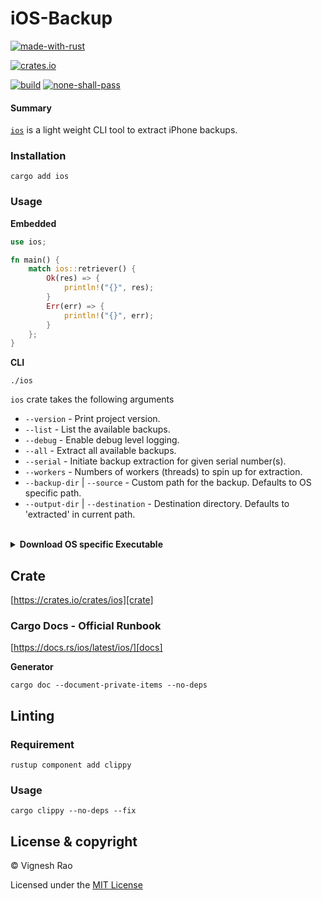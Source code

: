 # iOS-Backup

[![made-with-rust][rust-logo]][rust-src-page]

[![crates.io][crates-logo]][crate]

[![build][gh-logo]][build]
[![none-shall-pass][nsp-logo]][nsp]

#### Summary
[`ios`][repo] is a light weight CLI tool to extract iPhone backups.

### Installation

```shell
cargo add ios
```

### Usage

**Embedded**
```rust
use ios;

fn main() {
    match ios::retriever() {
        Ok(res) => {
            println!("{}", res);
        }
        Err(err) => {
            println!("{}", err);
        }
    };
}
```

**CLI**
```
./ios
```

`ios` crate takes the following arguments

- `--version` - Print project version.
- `--list` - List the available backups.
- `--debug` - Enable debug level logging.
- `--all` - Extract all available backups.
- `--serial` - Initiate backup extraction for given serial number(s).
- `--workers` - Numbers of workers (threads) to spin up for extraction.
- `--backup-dir` | `--source` - Custom path for the backup. Defaults to OS specific path.
- `--output-dir` | `--destination` - Destination directory. Defaults to 'extracted' in current path.

<br>

<details>
<summary><strong>Download OS specific Executable</strong></summary>

###### macOS (x86)
```shell
curl -o ios-Darwin-x86_64.tar.gz -LH "Accept: application/octet-stream" "https://github.com/thevickypedia/ios/releases/latest/download/ios-Darwin-x86_64.tar.gz"
```

###### macOS (ARM)
```shell
curl -o ios-Darwin-arm64.tar.gz -LH "Accept: application/octet-stream" "https://github.com/thevickypedia/ios/releases/latest/download/ios-Darwin-arm64.tar.gz"
```

###### Linux
```shell
curl -o ios-Linux-x86_64.tar.gz -LH "Accept: application/octet-stream" "https://github.com/thevickypedia/ios/releases/latest/download/ios-Linux-x86_64.tar.gz"
```

###### Windows
```shell
curl -o ios-Windows-x86_64.zip -LH "Accept: application/octet-stream" "https://github.com/thevickypedia/ios/releases/latest/download/ios-Windows-x86_64.zip"
```
</details>

## Crate
[https://crates.io/crates/ios][crate]

### Cargo Docs - Official Runbook
[https://docs.rs/ios/latest/ios/][docs]

**Generator**
```shell
cargo doc --document-private-items --no-deps
```

## Linting
### Requirement
```shell
rustup component add clippy
```
### Usage
```shell
cargo clippy --no-deps --fix
```

## License & copyright

&copy; Vignesh Rao

Licensed under the [MIT License][license]

[repo]: https://github.com/thevickypedia/iOS-Backup
[license]: https://github.com/thevickypedia/iOS-Backup/blob/main/LICENSE
[build]: https://github.com/thevickypedia/iOS-Backup/actions/workflows/rust.yml
[rust-src-page]: https://www.rust-lang.org/
[rust-logo]: https://img.shields.io/badge/Made%20with-Rust-black?style=for-the-badge&logo=Rust
[gh-logo]: https://github.com/thevickypedia/iOS-Backup/actions/workflows/rust.yml/badge.svg
[nsp-logo]: https://github.com/thevickypedia/iOS-Backup/actions/workflows/none.yml/badge.svg
[nsp]: https://github.com/thevickypedia/iOS-Backup/actions/workflows/none.yml
[crate]: https://crates.io/crates/ios
[gh-checks]: https://github.com/thevickypedia/iOS-Backup/actions/workflows/rust.yml
[crates-logo]: https://img.shields.io/crates/v/ios.svg
[gh-wiki]: https://github.com/thevickypedia/iOS-Backup/wiki
[gh-wiki-env]: https://github.com/thevickypedia/iOS-Backup/wiki/Environment-Variables
[docs]: https://docs.rs/ios/latest/ios/
